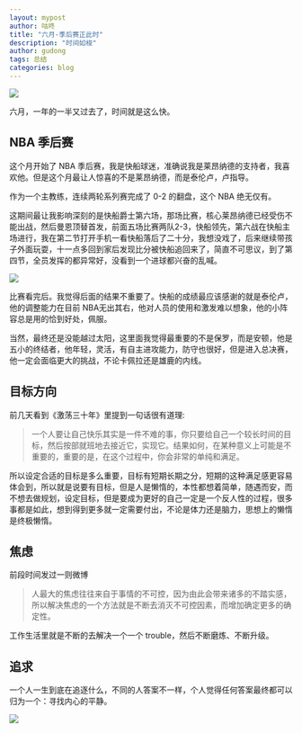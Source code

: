```yaml
---
layout: mypost
author: 咕咚
title: "六月-季后赛正此时"
description: "时间如梭"
author: gudong
tags: 总结
categories: blog 
---
```


![](https://gitee.com/maoruibin/img/raw/master/2021/07/03/20210703172810254.jpg)

六⽉，⼀年的⼀半⼜过去了，时间就是这么快。

##  NBA 季后赛
这个⽉开始了 NBA 季后赛，我是快船球迷，准确说我是莱昂纳德的⽀持者，我喜欢他。但是这个⽉最让⼈惊喜的不是莱昂纳德，⽽是泰伦卢，卢指导。

作为⼀个主教练，连续两轮系列赛完成了 0-2 的翻盘，这个 NBA 绝⽆仅有。

这期间最让我影响深刻的是快船爵⼠第六场，那场⽐赛，核⼼莱昂纳德已经受伤不能出战，然后曼恩顶替⾸发，前⾯五场⽐赛两队2-3，快船领先，第六战在快船主场进⾏，我在第⼆节打开⼿机⼀看快船落后了⼆⼗分，我想没戏了，后来继续带孩⼦外⾯玩耍，⼗⼀点多回到家后发现⽐分被快船追回来了，简直不可思议，到了第四节，全员发挥的都异常好，没看到⼀个进球都兴奋的乱喊。

![](https://gitee.com/maoruibin/img/raw/master/2021/07/03/20210703174417206.jpg)

⽐赛看完后。我觉得后⾯的结果不重要了。快船的成绩最应该感谢的就是泰伦卢，他的调整能⼒在⽬前 NBA⽆出其右，他对⼈员的使⽤和激发难以想象，他的⼩阵容总是⽤的恰到好处，佩服。

当然，最终还是没能越过太阳，这⾥⾯我觉得最重要的不是保罗，而是安顿，他是五⼩的终结者，他年轻，灵活，有⾃主进攻能⼒，防守也很好，但是进⼊总决赛，他⼀定会⾯临更⼤的挑战，不论卡佩拉还是雄⿅的内线。

##  ⽬标⽅向
前⼏天看到《激荡三⼗年》⾥提到⼀句话很有道理:
>  ⼀个⼈要让⾃⼰快乐其实是⼀件不难的事，你只要给⾃⼰⼀个较⻓时间的⽬标，然后按部就班地去接近它，实现它。结果如何，在某种意义上可能是不重要的，重要的是，在这个过程中，你会⾮常的单纯和满⾜。

所以设定合适的⽬标是多么重要，⽬标有短期⻓期之分，短期的这种满⾜感更容易体会到，所以就是说要有⽬标，但是⼈是懒惰的，本性都想着简单，随遇⽽安，⽽不想去做规划，设定⽬标，但是要成为更好的⾃⼰⼀定是⼀个反⼈性的过程，很多事都是如此，想到得到更多就⼀定需要付出，不论是体⼒还是脑⼒，思想上的懒惰是终极懒惰。

##  焦虑
前段时间发过⼀则微博
>  ⼈最⼤的焦虑往往来⾃于事情的不可控，因为由此会带来诸多的不踏实感，所以解决焦虑的⼀个⽅法就是不断去消灭不可控因素，⽽增加确定更多的确定性。

工作生活里就是不断的去解决一个一个 trouble，然后不断磨炼、不断升级。

##  追求
⼀个⼈⼀⽣到底在追逐什么，不同的⼈答案不⼀样，个⼈觉得任何答案最终都可以归为⼀个：寻找内⼼的平静。

![](https://gitee.com/maoruibin/img/raw/master/2021/07/03/20210703174528027.jpg)